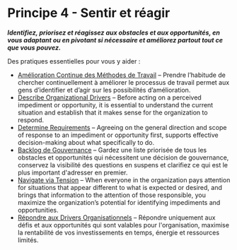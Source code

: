 [:menu-title]: # "Sense & Respond"

# Principe 4 - Sentir et réagir

**_Identifiez, priorisez et réagissez aux obstacles et aux opportunités, en vous adaptant ou en pivotant si nécessaire et améliorez partout tout ce que vous pouvez._**

Des pratiques essentielles pour vous y aider :

- [Amélioration Continue des Méthodes de Travail](section:continuous-improvement-of-work-process) – Prendre l’habitude de chercher continuellement à améliorer le processus de travail permet aux gens d’identifier et d’agir sur les possibilités d’amélioration.
- [Describe Organizational Drivers](section:describe-organizational-drivers) – Before acting on a perceived impediment or opportunity, it is essential to understand the current situation and establish that it makes sense for the organization to respond.
- [Determine Requirements](section:determine-requirements) – Agreeing on the general direction and scope of response to an impediment or opportunity first, supports effective decision-making about what specifically to do.
- [Backlog de Gouvernance](section:governance-backlog) – Gardez une liste priorisée de tous les obstacles et opportunités qui nécessitent une décision de gouvernance, conservez la visibilité des questions en suspens et clarifiez ce qui est le plus important d'adresser en premier.
- [Navigate via Tension](section:navigate-via-tension) – When everyone in the organization pays attention for situations that appear different to what is expected or desired, and brings that information to the attention of those responsible, you maximize the organization’s potential for identifying impediments and opportunities.
- [Répondre aux Drivers Organisationnels](section:respond-to-organizational-drivers) – Répondre uniquement aux défis et aux opportunités qui sont valables pour l'organisation, maximise la rentabilité de vos investissements en temps, énergie et ressources limités.
